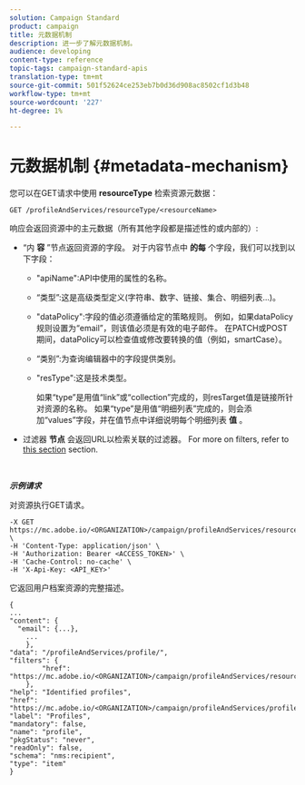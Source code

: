 ```yaml
---
solution: Campaign Standard
product: campaign
title: 元数据机制
description: 进一步了解元数据机制。
audience: developing
content-type: reference
topic-tags: campaign-standard-apis
translation-type: tm+mt
source-git-commit: 501f52624ce253eb7b0d36d908ac8502cf1d3b48
workflow-type: tm+mt
source-wordcount: '227'
ht-degree: 1%

---
```



# 元数据机制 {#metadata-mechanism}

您可以在GET请求中使用 **resourceType** 检索资源元数据：

`GET /profileAndServices/resourceType/<resourceName>`

响应会返回资源中的主元数据（所有其他字段都是描述性的或内部的）:

* “内 **容** ”节点返回资源的字段。 对于内容节点中 **的每** 个字段，我们可以找到以下字段：

   * &quot;apiName&quot;:API中使用的属性的名称。
   * “类型”:这是高级类型定义(字符串、数字、链接、集合、明细列表...)。
   * &quot;dataPolicy&quot;:字段的值必须遵循给定的策略规则。 例如，如果dataPolicy规则设置为“email”，则该值必须是有效的电子邮件。 在PATCH或POST期间，dataPolicy可以检查值或修改要转换的值（例如，smartCase）。
   * “类别”:为查询编辑器中的字段提供类别。
   * &quot;resType&quot;:这是技术类型。

      如果“type”是用值“link”或“collection”完成的，则resTarget值是链接所针对资源的名称。
如果“type”是用值“明细列表”完成的，则会添加“values”字段，并在值节点中详细说明每个明细列表 **值** 。

* 过滤器 **节点** 会返回URL以检索关联的过滤器。 For more on filters, refer to [this section](../../api/using/filtering.md) section.

<!-- créer une section au même niveau sur les liens -->
<!-- dans l'exemple: birthdate, email +  mettre 2 liens : un de type 1-1 , 1-N
si on prend l'exemple de l'org unit, on aura un bon exemple lien -->
<!-- plus reparler du node Data -->

<br/>

***示例请求***

对资源执行GET请求。

```
-X GET https://mc.adobe.io/<ORGANIZATION>/campaign/profileAndServices/resourceType/profile \
-H 'Content-Type: application/json' \
-H 'Authorization: Bearer <ACCESS_TOKEN>' \
-H 'Cache-Control: no-cache' \
-H 'X-Api-Key: <API_KEY>'
```

它返回用户档案资源的完整描述。

```
{
...
"content": {
  "email": {...},
    ...
    },
"data": "/profileAndServices/profile/",
"filters": {
        "href": "https://mc.adobe.io/<ORGANIZATION>/campaign/profileAndServices/resourceType/<PKEY>"
    },
"help": "Identified profiles",
"href": "https://mc.adobe.io/<ORGANIZATION>/campaign/profileAndServices/profile/metadata",
"label": "Profiles",
"mandatory": false,
"name": "profile",
"pkgStatus": "never",
"readOnly": false,
"schema": "nms:recipient",
"type": "item"
}
```
